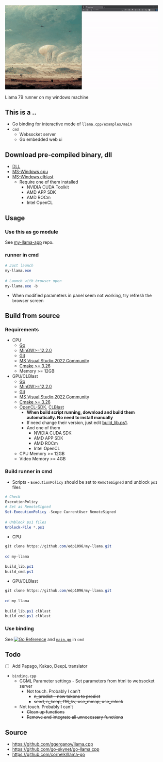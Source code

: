 ![image description](doc/screenshot.gif)

Llama 7B runner on my windows machine

## This is a ..

* Go binding for interactive mode of `llama.cpp/examples/main`
* `cmd`
    * Websocket server
    * Go embedded web ui


## Download pre-compiled binary, dll
* [DLL](https://github.com/edp1096/my-llama/releases)
* [MS-Windows cpu](https://github.com/edp1096/my-llama/releases/download/v0.1.15/my-llama_cpu.zip)
* [MS-Windows clblast](https://github.com/edp1096/my-llama/releases/download/v0.1.15/my-llama_cl.zip)
    * Require one of them installed
        * NVIDIA CUDA Toolkit
        * AMD APP SDK
        * AMD ROCm
        * Intel OpenCL


## Usage

### Use this as go module
See [my-llama-app](https://github.com/edp1096/my-llama-app) repo.

### runner in cmd
```powershell
# Just launch
my-llama.exe

# Launch with browser open
my-llama.exe -b
```
* When modified parameters in panel seem not working, try refresh the browser screen


## Build from source

### Requirements
* CPU
    * [Go](https://golang.org/dl)
    * [MinGW>=12.2.0](https://github.com/brechtsanders/winlibs_mingw/releases/tag/12.2.0-16.0.0-10.0.0-ucrt-r5)
    * [Git](https://github.com/git-for-windows/git/releases)
    * [MS Visual Studio 2022 Community](https://visualstudio.microsoft.com/vs)
    * [Cmake >= 3.26](https://cmake.org/download)
    * Memory >= 12GB
* GPU/CLBlast
    * [Go](https://golang.org/dl)
    * [MinGW>=12.2.0](https://github.com/brechtsanders/winlibs_mingw/releases/tag/12.2.0-16.0.0-10.0.0-ucrt-r5)
    * [Git](https://github.com/git-for-windows/git/releases)
    * [MS Visual Studio 2022 Community](https://visualstudio.microsoft.com/vs)
    * [Cmake >= 3.26](https://cmake.org/download)
    * [OpenCL-SDK](https://github.com/KhronosGroup/OpenCL-SDK), [CLBlast](https://github.com/CNugteren/CLBlast)
        * <b>When build script running, download and build them automatically. No need to install manually</b>
        * If need change their version, just edit [build_lib.ps1](/build_lib.ps1).
        * And one of them
            * NVIDIA CUDA SDK
            * AMD APP SDK
            * AMD ROCm
            * Intel OpenCL
    * CPU Memory >= 12GB
    * Video Memory >= 4GB

### Build runner in cmd
* Scripts - `ExecutionPolicy` should be set to `RemoteSigned` and unblock `ps1` files
```powershell
# Check
ExecutionPolicy
# Set as RemoteSigned
Set-ExecutionPolicy -Scope CurrentUser RemoteSigned

# Unblock ps1 files
Unblock-File *.ps1
```

* CPU
```powershell
git clone https://github.com/edp1096/my-llama.git

cd my-llama

build_lib.ps1
build_cmd.ps1
```
* GPU/CLBlast
```powershell
git clone https://github.com/edp1096/my-llama.git

cd my-llama

build_lib.ps1 clblast
build_cmd.ps1 clblast
```

### Use binding
See <a href="https://pkg.go.dev/github.com/edp1096/my-llama/cgollama"><img src="https://pkg.go.dev/badge/github.com/edp1096/my-llama/cgollama.svg" alt="Go Reference"></a> and [`main.go`](/cmd/main.go) in `cmd`


## Todo
* [ ] Add Papago, Kakao, DeepL translator
* `binding.cpp`
    * GGML Parameter settings - Set parameters from html to websocket server
        * Not touch. Probably I can't
            * ~~n_predict - new tokens to predict~~
            * ~~seed, n_keep, f16_kv, use_mmap, use_mlock~~
    * Not touch. Probably I can't
        * ~~Clean up functions~~
        * ~~Remove and integrate all unnecessary functions~~


## Source
* https://github.com/ggerganov/llama.cpp
* https://github.com/go-skynet/go-llama.cpp
* https://github.com/cornelk/llama-go
